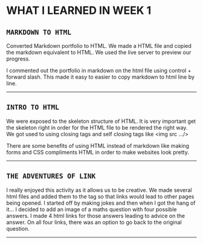 # **WHAT I LEARNED IN  WEEK 1** 


## `MARKDOWN TO HTML` 

Converted Markdown portfolio to HTML. We made a HTML file and copied the markdown equivalent to HTML. We used the live server to preview our progress. 

I commented out the portfolio in markdown on the html file using control + forward slash. This made it easy to easier to copy markdown to html line by line. 

___

## `INTRO TO HTML`

We were exposed to the skeleton structure of HTML. It is very important get the skeleton right in order for the HTML file to be rendered the right way.
 We got used to using closing tags and self closing tags like <img src .../>

 There are some benefits of using HTML instead of markdown like making forms and CSS compliments HTML in order to make websites look pretty. 


___

## `THE ADVENTURES OF LINK` 

I really enjoyed this activity as it allows us to be creative. We made several html files and added them to the <href> tag so that links would lead to other pages being opened. 
I started off by making jokes and then when I got the hang of it...
I decided to add an image of a maths question with four possible answers. I made 4 html links for those answers leading to advice on the answer. On all four links, there was an option to go back to the original question. 

___




<!-- jkhejifhdijghrjfg -->
